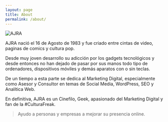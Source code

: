 ```yaml
---
layout: page
title: About
permalink: /about/
---
```


![AJRA]({{site.baseurl}}/images/AJRA-01.jpg)

AJRA nació el 16 de Agosto de 1983 y fue criado entre cintas de video, paginas de comics y cultura pop.  

Desde muy joven desarrollo su adicción por los gadgets tecnológicos y desde entonces no han dejado de pasar por sus manos todo tipo de ordenadores, dispositivos móviles y demás aparatos con o sin teclas.

De un tiempo a esta parte se dedica al Marketing Digital, especialmente como Asesor y Consultor en temas de Social Media, WordPress, SEO y Analítica Web.

En definitiva, AJRA es un Cinefilo, Geek, apasionado del Marketing Digital y fan de la #CulturaFreak.
 

> Ayudo a personas y empresas a mejorar su presencia online.
